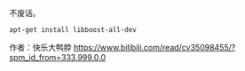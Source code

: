 不废话。

```shell
apt-get install libboost-all-dev 
```

作者：快乐大鸭脖 https://www.bilibili.com/read/cv35098455/?spm_id_from=333.999.0.0